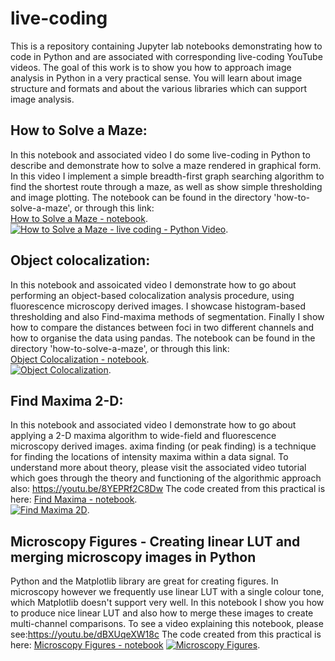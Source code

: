 # live-coding
This is a repository containing Jupyter lab notebooks demonstrating how to code in Python and are associated with corresponding live-coding YouTube videos. The goal of this work is to show you how to approach image analysis in Python in a very practical sense. You will learn about image structure and formats and about the various libraries which can support image analysis.

## How to Solve a Maze:

In this notebook and associated video I do some live-coding in Python to describe and demonstrate how to solve a maze rendered in graphical form. In this video I implement a simple breadth-first graph searching algorithm to find the shortest route through a maze, as well as show simple thresholding and image plotting. The notebook can be found in the directory 'how-to-solve-a-maze', or through this link:    
[How to Solve a Maze - notebook](https://github.com/dwaithe/live-coding/blob/main/how-to-solve-a-maze/How-to-solve-a-maze.ipynb).  
[![How to Solve a Maze - live coding - Python Video](http://img.youtube.com/vi/1KHgCRs-x1M/0.jpg)](https://www.youtube.com/watch?v=GFt2XhUZQy0 "How to Solve a Maze - live coding - Python - image analysis"). 

## Object colocalization:

In this notebook and assoicated video I demonstrate how to go about performing an object-based colocalization analysis procedure, using fluorescence microscopy derived images. I showcase histogram-based thresholding and also Find-maxima methods of segmentation. Finally I show how to compare the distances between foci in two different channels and how to organise the data using pandas. The notebook can be found in the directory 'how-to-solve-a-maze', or through this link:    
[Object Colocalization - notebook](https://github.com/dwaithe/live-coding/blob/main/object-colocalization/object_coloc.ipynb).  
[![Object Colocalization](http://img.youtube.com/vi/GFt2XhUZQy0/0.jpg)](http://www.youtube.com/watch?v=GFt2XhUZQy0 "Object Colocalization - live coding - bioimage analysis"). 

## Find Maxima 2-D:

In this notebook and associated video I demonstrate how to go about applying a 2-D maxima algorithm to wide-field and fluorescence microscopy derived images. axima finding (or peak finding) is a technique for finding the locations of intensity maxima within a data signal. To understand more about theory, please visit the associated video tutorial which goes through the theory and functioning of the algorithmic approach also: https://youtu.be/8YEPRf2C8Dw
The code created from this practical is here:
[Find Maxima - notebook](https://github.com/dwaithe/live-coding/blob/main/find-maxima/live-coding-find-maxima.ipynb).  
[![Find Maxima 2D](http://img.youtube.com/vi/9wvPsEzRWzI/0.jpg)](https://youtu.be/9wvPsEzRWzI "Find Maxima 2D - live coding - bioimage analysis"). 


## Microscopy Figures - Creating linear LUT and merging microscopy images in Python

Python and the Matplotlib library are great for creating figures. In microscopy however we frequently use linear LUT with a single colour tone, which Matplotlib doesn't support very well. In this notebook I show you how to produce nice linear LUT and also how to merge these images to create multi-channel comparisons. To see a video explaining this notebook, please see:https://youtu.be/dBXUqeXW18c
The code created from this practical is here:
[Microscopy Figures - notebook](https://github.com/dwaithe/live-coding/blob/main/figure-plotting/Figure_plotting.ipynb)
[![Microscopy Figures](http://img.youtube.com/vi/dBXUqeXW18c/0.jpg)](https://youtu.be/dBXUqeXW18c "Microscopy Figures - live coding - Python - bioimage analysis"). 
